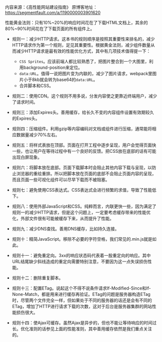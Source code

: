 内容来源：《高性能网站建设指南》
原博客地址：https://segmentfault.com/a/1190000003901620

性能黄金法则：只有10%~20%的响应时间花在了下载HTML文档上，其余的80%~90%时间花在了下载页面的所有组件上。

- 规则一：减少HTTP请求。这本书的规则顺序是按照其重要性来排名的，减少HTTP请求作为第一个规则，足见其重要性。根据黄金法则，减少组件数量从而减少HTTP请求是最有效的性能优化方式，其中有几项技术值得提一下：

    - `CSS Sprites`。应该前端人都比较熟悉了，把图片整合到一个大图里，利用background-position来定位。
    - `data:URL`。值得一说把图片变为内联的，减少了图片请求，webpack里图片小于8kb就会转为base64的`data:URL`。
    - 合并脚本和CSS。

- 规则二：使用CDN。这个规则不用多说，分发内容使之更靠近终端用户，减少了请求时间。

- 规则三：添加Expires头。善用缓存，给长久不变的内容组件设置有效期较久的Expires头。

- 规则四：压缩组件。利用gzip等内容编码对文档或组件进行压缩，通常能将相应数据量减少70%左右。

- 规则五：将样式表放在顶部。页面在打开工程中逐步呈现，用户会觉得页面快一些，也让用户在等待过程中有一个良好的反馈。把CSS放在底部的话有可能出现白屏现象。

- 规则六：将脚本放在底部。页面下载脚本时会阻止其他内容下载与呈现，以防止浏览器的重绘重排。所以把脚本放在页面的底部不会阻止页面内容的呈现，而且页面一些可视化组件可以尽早下载而不被阻塞。

- 规则七：避免使用CSS表达式。CSS表达式会进行频繁的求值，导致了性能低下。

- 规则八：使用外部JavaScript和CSS。纯粹而言，内联更快一些，因为满足了规则一的减少HTTP请求，但是这个问题上，一定要考虑缓存带来的性能优化，外部文件很有可能被缓存下来，从而提升了性能。

- 规则九：减少DNS查找。善用DNS缓存，比如持久连接。

- 规则十：精简JavaScript。移除不必要的字符空格，我们常见的.min.js就是如此。

- 规则十一：避免重定向。3xx的响应状态码代表着一股重定向的响应。其中URL结尾缺少斜线造成的重定向需要特别注意，不要因为这一点失误损伤性能。

- 规则十二：删除重复脚本。

- 规则十三：配置ETag。说起这个不得不说条件请求If-Modified-Since和If-None-Match，都是用来进行缓存再验证。ETag的问题是服务器构造ETag时，尽管两个文件完全一样，但如果处于不同的服务器的话还是会有不同的ETag，增加了HTTP进行请求下载的次数，这对于后台是服务器集群的网站性能损伤很大。

- 规则十四：使Ajax可缓存。虽然Ajax是异步的，但也不能让等待响应的时间过长。优化准则的话参见上面的性能准则，其中善用缓存依然是我们重点关注的。

